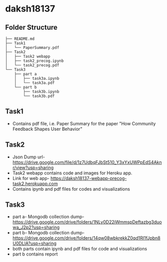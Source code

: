 # daksh18137


## Folder Structure
```
├── README.md
├── Task1
│   └── PaperSummary.pdf
├── Task2
│   ├── Task2 webapp
│   ├── task2_precog.ipynb
│   └── task2_precog.pdf
└── Task3
    ├── part a
    │   ├── task3a.ipynb
    │   └── task3a.pdf
    └── part b
        ├── task3b.ipynb
        └── task3b.pdf
```


## Task1
- Contains pdf file, i.e. Paper Summary for the paper "How Community Feedback Shapes User Behavior"

## Task2
- Json Dump url- https://drive.google.com/file/d/1z7UdbqFJbSt510_Y3xYxUWPpEdS4Aknr/view?usp=sharing
- Task2 webapp contains code and images for Heroku app.
- Link for web app- https://daksh18137-webapp-precog-task2.herokuapp.com
- Contains ipynb and pdf files for codes and visualizations

## Task3
- part a- Mongodb collection dump- https://drive.google.com/drive/folders/1NLy0D22iWmmspDeftazbg3duowa_J2p2?usp=sharing
- part b- Mongodb collection dump- https://drive.google.com/drive/folders/14qw08wbkrekkZ0qd1RI1fJpbn8U0DLlA?usp=sharing
- both parts contain ipynb and pdf files for code and visualizations
- part b contains report
